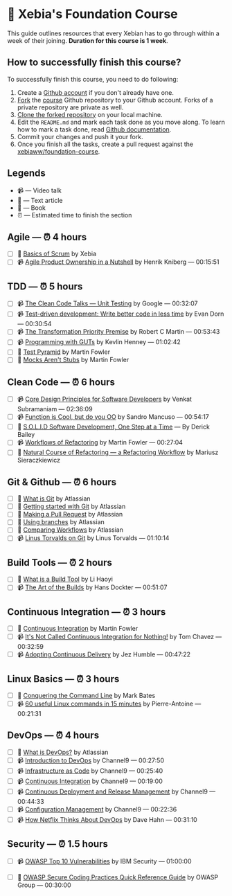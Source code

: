 # :book: Xebia's Foundation Course

This guide outlines resources that every Xebian has to go through within a week of their joining. **Duration for this course is 1 week**.

## How to successfully finish this course?

To successfully finish this course, you need to do following:

1. Create a [Github account](https://github.com/join) if you don't already have one.
2. [Fork](https://help.github.com/articles/fork-a-repo/) the [course](https://github.com/xebiaww/foundation-course) Github repository to your Github account. Forks of a private repository are private as well.
3. [Clone the forked repository](https://help.github.com/articles/cloning-a-repository/) on your local machine.
4. Edit the `README.md` and mark each task done as you move along. To learn how to mark a task done, read [Github documentation](https://help.github.com/articles/about-task-lists/).
5. Commit your changes and push it your fork.
6. Once you finish all the tasks, create a pull request against the [xebiaww/foundation-course](xebiaww/foundation-course).

## Legends

* :video_camera: — Video talk
* :newspaper: — Text article
* :blue_book: — Book
* :alarm_clock: — Estimated time to finish the section

## Agile — :alarm_clock: 4 hours

- [ ] :blue_book: [Basics of Scrum](./content/scrum.pdf) by Xebia 
- [ ] :video_camera: [Agile Product Ownership in a Nutshell](https://www.youtube.com/watch?v=502ILHjX9EE) by Henrik Kniberg — 00:15:51

## TDD — ⏰ 5 hours

- [ ] 📹 [The Clean Code Talks — Unit Testing](https://www.youtube.com/watch?v=wEhu57pih5w) by Google — 00:32:07
- [ ] 📹 [Test-driven development: Write better code in less time](https://www.youtube.com/watch?v=HhwElTL-mdI) by Evan Dorn — 00:30:54
- [ ] 📹 [The Transformation Priority Premise](https://www.youtube.com/watch?v=B93QezwTQpI) by Robert C Martin — 00:53:43
- [ ] 📹 [Programming with GUTs](https://www.infoq.com/presentations/testing-communication) by Kevlin Henney — 01:02:42
- [ ] 📰 [Test Pyramid](https://martinfowler.com/bliki/TestPyramid.html) by Martin Fowler
- [ ] 📰 [Mocks Aren't Stubs](https://martinfowler.com/articles/mocksArentStubs.html) by Martin Fowler

## Clean Code — ⏰ 6 hours

- [ ] 📹 [Core Design Principles for Software Developers](https://www.youtube.com/watch?v=llGgO74uXMI) by Venkat Subramaniam — 02:36:09
- [ ] 📹 [Function is Cool, but do you OO](https://www.youtube.com/watch?v=oiFYPAel-KY) by Sandro Mancuso — 00:54:17
- [ ] 📰 [S.O.L.I.D Software Development, One Step at a Time](http://www.codemag.com/article/1001061) — By Derick Bailey
- [ ] 📹 [Workflows of Refactoring](https://www.youtube.com/watch?v=vqEg37e4Mkw) by Martin Fowler — 00:27:04
- [ ] 📰 [Natural Course of Refactoring — a Refactoring Workflow](https://www.infoq.com/articles/natural-course-refactoring) by Mariusz Sieraczkiewicz

## Git & Github — :alarm_clock: 6 hours

- [ ] :newspaper: [What is Git](https://www.atlassian.com/git/tutorials/what-is-git) by Atlassian
- [ ] :newspaper: [Getting started with Git](https://www.atlassian.com/git/tutorials/setting-up-a-repository) by Atlassian
- [ ] :newspaper: [Making a Pull Request](https://www.atlassian.com/git/tutorials/making-a-pull-request) by Atlassian
- [ ] :newspaper: [Using branches](https://www.atlassian.com/git/tutorials/using-branches) by Atlassian
- [ ] :newspaper: [Comparing Workflows](https://www.atlassian.com/git/tutorials/comparing-workflows) by Atlassian
- [ ] :video_camera: [Linus Torvalds on Git](https://www.youtube.com/watch?v=idLyobOhtO4) by Linus Torvalds — 01:10:14

## Build Tools — ⏰ 2 hours

- [ ] 📰 [What is a Build Tool](http://www.lihaoyi.com/post/WhatsinaBuildTool.html) by Li Haoyi
- [ ] 📹 [The Art of the Builds](https://www.infoq.com/presentations/build-system-concepts) by Hans Dockter — 00:51:07

## Continuous Integration — :alarm_clock: 3 hours

- [ ] :newspaper: [Continuous Integration](https://martinfowler.com/articles/continuousIntegration.html) by Martin Fowler
- [ ] :video_camera: [It's Not Called Continuous Integration for Nothing!](https://www.youtube.com/watch?v=d0bMF2IlOA0) by Tom Chavez  — 00:32:59
- [ ] 📹 [Adopting Continuous Delivery](https://vimeo.com/68320415) by Jez Humble — 00:47:22

## Linux Basics — ⏰ 3 hours

- [ ] 📘 [Conquering the Command Line](http://conqueringthecommandline.com/book/frontmatter) by Mark Bates
- [ ] 📹 [60 useful Linux commands in 15 minutes](https://www.youtube.com/watch?v=JfCK8OqgmSY) by Pierre-Antoine — 00:21:31

## DevOps — :alarm_clock: 4 hours

- [ ] 📰 [What is DevOps?](https://www.atlassian.com/devops) by Atlassian
- [ ] :video_camera: [Introduction to DevOps](https://channel9.msdn.com/Series/DevOps-Fundamentals/Introduction-to-DevOps) by Channel9 — 00:27:50
- [ ] :video_camera: [Infrastructure as Code](https://channel9.msdn.com/Series/DevOps-Fundamentals/Infrastructure-as-Code) by Channel9 — 00:25:40
- [ ] :video_camera: [Continuous Integration](https://channel9.msdn.com/Series/DevOps-Fundamentals/Continuous-Integration) by Channel9 — 00:19:00
- [ ] :video_camera: [Continuous Deployment and Release Management](https://channel9.msdn.com/Series/DevOps-Fundamentals/Continuous-Deployment-and-Release-Management) by Channel9 — 00:44:33
- [ ] :video_camera: [Configuration Management](https://channel9.msdn.com/Series/DevOps-Fundamentals/Configuration-Management) by Channel9 — 00:22:36
- [ ] :video_camera: [How Netflix Thinks About DevOps](https://www.youtube.com/watch?v=HmM4V33ReCw) by Dave Hahn — 00:31:10

## Security — :alarm_clock: 1.5 hours 

- [ ] :video_camera: [OWASP Top 10 Vulnerabilities](https://www.youtube.com/playlist?list=PLoyY7ZjHtUUVLs2fy-ctzZDSPpawuQ28d) by IBM Security — 01:00:00 
- [ ] :blue_book: [OWASP Secure Coding Practices Quick Reference Guide](https://www.owasp.org/images/0/08/OWASP_SCP_Quick_Reference_Guide_v2.pdf) by OWASP Group — 00:30:00


